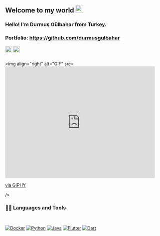 ## Welcome to my world <img src="https://github.com/TheDudeThatCode/TheDudeThatCode/blob/master/Assets/Earth.gif" width="24px">

### Hello! I'm Durmuş Gülbahar from Turkey.

### Portfolio: https://github.com/durmusgulbahar


<a href="https://www.linkedin.com/in/durmusgulbahar/">
  <img align="left" alt="Durmuş Gülbahar" width="22px" src="https://cdn.jsdelivr.net/npm/simple-icons@v3/icons/linkedin.svg" />
</a>

<a href="https://www.instagram.com/durmusgulbaharr/">
  <img align="left" alt="Durmuş Gülbahar" width="22px" src="https://cdn.jsdelivr.net/npm/simple-icons@v3/icons/instagram.svg" />
</a>

<br />
<br />

  <img align="right" alt="GIF" src=<iframe src="https://giphy.com/embed/l0HlNaQ6gWfllcjDO" width="480" height="360" frameBorder="0" class="giphy-embed" allowFullScreen></iframe><p><a href="https://giphy.com/gifs/90s-80s-illustration-l0HlNaQ6gWfllcjDO">via GIPHY</a></p>/>
  
### 👨‍💻 Languages and Tools

<br />

[![Docker](https://img.shields.io/badge/-Docker-black?style=flat&logo=docker&link=https://github.com/durmusgulbahar)](https://github.com/durmusgulbahar) 
[![Python](https://img.shields.io/badge/-Python-black?style=flat&logo=python&link=https://github.com/durmusgulbahar)](https://github.com/durmusgulbahar)
[![Java](https://img.shields.io/badge/-Java-black?style=flat&logo=java&link=https://github.com/durmusgulbahar)](https://github.com/durmusgulbahar)
[![Flutter](https://img.shields.io/badge/-Flutter-black?style=flat&logo=flutter&link=https://github.com/durmusgulbahar)](https://github.com/durmusgulbahar)
[![Dart](https://img.shields.io/badge/-Dart-black?style=flat&logo=dart&link=https://github.com/durmusgulbahar)](https://github.com/durmusgulbahar)
